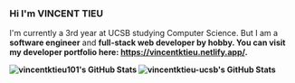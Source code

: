 ### Hi I'm VINCENT TIEU

I'm currently a 3rd year at UCSB studying Computer Science. But I am a <b>software engineer</b> and <b>full-stack web developer<b/> by hobby. You can visit my developer portfolio here: <a href="https://vincentktieu.netlify.app/" rel="noreferrer" target="_blank">https://vincentktieu.netlify.app/</a>.

<img align="left" alt="vincentktieu101's GitHub Stats" src="https://github-readme-stats.codestackr.vercel.app/api?username=vincentktieu101&show_icons=true&hide_border=true&hide=stars&count_private=true&theme=tokyonight&include_all_commits=true" />

<img align="left" alt="vincentktieu-ucsb's GitHub Stats" src="https://github-readme-stats.codestackr.vercel.app/api?username=vincentktieu-ucsb&show_icons=true&hide_border=true&hide=stars&count_private=true&theme=tokyonight&include_all_commits=true" />
